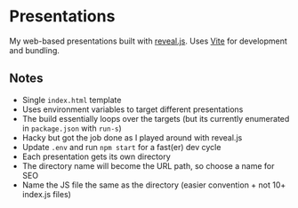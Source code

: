 # Presentations

My web-based presentations built with [reveal.js](https://revealjs.com).
Uses [Vite](https://vitejs.dev) for development and bundling.

## Notes

- Single `index.html` template
- Uses environment variables to target different presentations
- The build essentially loops over the targets
  (but its currently enumerated in `package.json` with `run-s`)
- Hacky but got the job done as I played around with reveal.js
- Update `.env` and run `npm start` for a fast(er) dev cycle
- Each presentation gets its own directory
- The directory name will become the URL path, so choose a name for SEO
- Name the JS file the same as the directory (easier convention + not 10+ index.js files)
